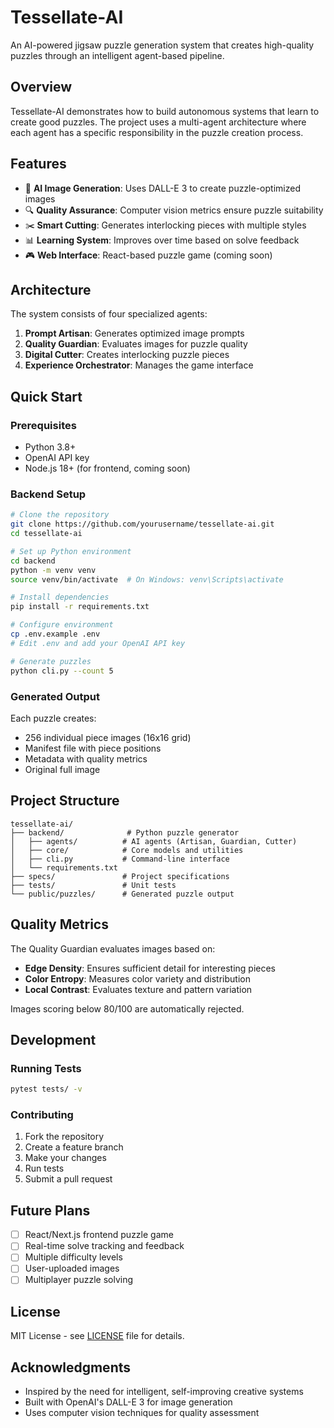# Tessellate-AI

An AI-powered jigsaw puzzle generation system that creates high-quality puzzles through an intelligent agent-based pipeline.

## Overview

Tessellate-AI demonstrates how to build autonomous systems that learn to create good puzzles. The project uses a multi-agent architecture where each agent has a specific responsibility in the puzzle creation process.

## Features

- 🎨 **AI Image Generation**: Uses DALL-E 3 to create puzzle-optimized images
- 🔍 **Quality Assurance**: Computer vision metrics ensure puzzle suitability
- ✂️ **Smart Cutting**: Generates interlocking pieces with multiple styles
- 📊 **Learning System**: Improves over time based on solve feedback
- 🎮 **Web Interface**: React-based puzzle game (coming soon)

## Architecture

The system consists of four specialized agents:

1. **Prompt Artisan**: Generates optimized image prompts
2. **Quality Guardian**: Evaluates images for puzzle quality
3. **Digital Cutter**: Creates interlocking puzzle pieces
4. **Experience Orchestrator**: Manages the game interface

## Quick Start

### Prerequisites

- Python 3.8+
- OpenAI API key
- Node.js 18+ (for frontend, coming soon)

### Backend Setup

```bash
# Clone the repository
git clone https://github.com/yourusername/tessellate-ai.git
cd tessellate-ai

# Set up Python environment
cd backend
python -m venv venv
source venv/bin/activate  # On Windows: venv\Scripts\activate

# Install dependencies
pip install -r requirements.txt

# Configure environment
cp .env.example .env
# Edit .env and add your OpenAI API key

# Generate puzzles
python cli.py --count 5
```

### Generated Output

Each puzzle creates:
- 256 individual piece images (16x16 grid)
- Manifest file with piece positions
- Metadata with quality metrics
- Original full image

## Project Structure

```
tessellate-ai/
├── backend/              # Python puzzle generator
│   ├── agents/          # AI agents (Artisan, Guardian, Cutter)
│   ├── core/            # Core models and utilities
│   ├── cli.py           # Command-line interface
│   └── requirements.txt
├── specs/               # Project specifications
├── tests/               # Unit tests
└── public/puzzles/      # Generated puzzle output
```

## Quality Metrics

The Quality Guardian evaluates images based on:
- **Edge Density**: Ensures sufficient detail for interesting pieces
- **Color Entropy**: Measures color variety and distribution
- **Local Contrast**: Evaluates texture and pattern variation

Images scoring below 80/100 are automatically rejected.

## Development

### Running Tests

```bash
pytest tests/ -v
```

### Contributing

1. Fork the repository
2. Create a feature branch
3. Make your changes
4. Run tests
5. Submit a pull request

## Future Plans

- [ ] React/Next.js frontend puzzle game
- [ ] Real-time solve tracking and feedback
- [ ] Multiple difficulty levels
- [ ] User-uploaded images
- [ ] Multiplayer puzzle solving

## License

MIT License - see [LICENSE](LICENSE) file for details.

## Acknowledgments

- Inspired by the need for intelligent, self-improving creative systems
- Built with OpenAI's DALL-E 3 for image generation
- Uses computer vision techniques for quality assessment